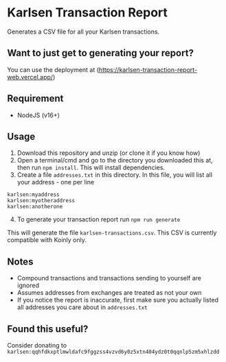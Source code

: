 # Karlsen Transaction Report

Generates a CSV file for all your Karlsen transactions.


## Want to just get to generating your report?

You can use the deployment at (https://karlsen-transaction-report-web.vercel.app/)

## Requirement

- NodeJS (v16+)

## Usage

1. Download this repository and unzip (or clone it if you know how)
2. Open a terminal/cmd and go to the directory you downloaded this at, then run `npm install`. This will install dependencies.
3. Create a file `addresses.txt` in this directory. In this file, you will list all your address - one per line
```
karlsen:myaddress
karlsen:myotheraddress
karlsen:anotherone
```
4. To generate your transaction report run `npm run generate`

This will generate the file `karlsen-transactions.csv`. This CSV is currently compatible with Koinly only.

## Notes
- Compound transactions and transactions sending to yourself are ignored
- Assumes addresses from exchanges are treated as not your own
- If you notice the report is inaccurate, first make sure you actually listed all addresses you care about in `addresses.txt`

## Found this useful?

Consider donating to `karlsen:qqhfdkxptlmwldafc9fggzss4vzvd6y0z5xtn404ydz0t0qqnlp5zm5xhlzdd`
